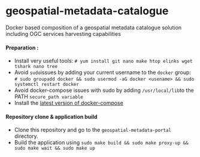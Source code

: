 # geospatial-metadata-catalogue
Docker based composition of a geospatial metadata catalogue solution including OGC services harvesting capabilities

#### Preparation :
* Install very useful tools: `# yum install git nano make htop elinks wget tshark nano tree`
* Avoid `sudo`issues by adding your current username to the `docker` group: `# sudo groupadd docker && sudo usermod -aG docker <usename> && sudo systemctl restart docker`
* Avoid docker-compose issues with sudo by adding `/usr/local/lib`to the PATH `secure_path variable`
* Install the [latest version of docker-compose](https://docs.docker.com/compose/install/)

#### Repository clone & application build
* Clone this repository and go to the `geospatial-metadata-portal` directory.
* Build the application using `sudo make build && sudo make proxy-up && sudo make wait && sudo make up`